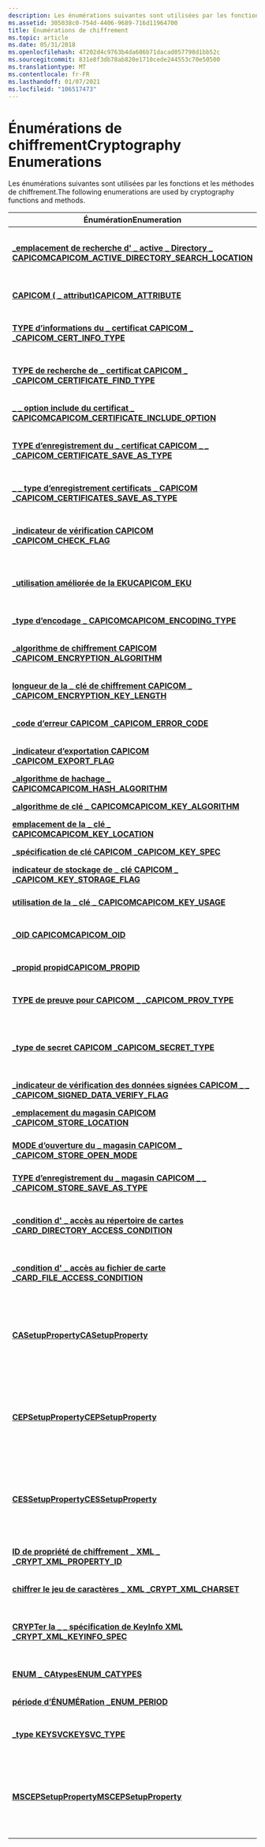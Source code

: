 ```yaml
---
description: Les énumérations suivantes sont utilisées par les fonctions et les méthodes de chiffrement.
ms.assetid: 305038c0-754d-4406-9689-716d11964700
title: Énumérations de chiffrement
ms.topic: article
ms.date: 05/31/2018
ms.openlocfilehash: 47202d4c9763b4da686b71dacad057798d1bb52c
ms.sourcegitcommit: 831e8f3db78ab820e1710cede244553c70e50500
ms.translationtype: MT
ms.contentlocale: fr-FR
ms.lasthandoff: 01/07/2021
ms.locfileid: "106517473"
---
```

# <a name="cryptography-enumerations"></a><span data-ttu-id="40dd6-103">Énumérations de chiffrement</span><span class="sxs-lookup"><span data-stu-id="40dd6-103">Cryptography Enumerations</span></span>

<span data-ttu-id="40dd6-104">Les énumérations suivantes sont utilisées par les fonctions et les méthodes de chiffrement.</span><span class="sxs-lookup"><span data-stu-id="40dd6-104">The following enumerations are used by cryptography functions and methods.</span></span>



| <span data-ttu-id="40dd6-105">Énumération</span><span class="sxs-lookup"><span data-stu-id="40dd6-105">Enumeration</span></span>                                                                                      | <span data-ttu-id="40dd6-106">Description</span><span class="sxs-lookup"><span data-stu-id="40dd6-106">Description</span></span>                                                                                                                                                                                                                                                                                     |
|--------------------------------------------------------------------------------------------------|-------------------------------------------------------------------------------------------------------------------------------------------------------------------------------------------------------------------------------------------------------------------------------------------------|
| [<span data-ttu-id="40dd6-107">**\_emplacement de recherche d' \_ active \_ Directory \_ CAPICOM**</span><span class="sxs-lookup"><span data-stu-id="40dd6-107">**CAPICOM\_ACTIVE\_DIRECTORY\_SEARCH\_LOCATION**</span></span>](capicom-active-directory-search-location.md) | <span data-ttu-id="40dd6-108">Indique l’emplacement où rechercher un [*magasin de certificats*](../secgloss/c-gly.md)Active Directory.</span><span class="sxs-lookup"><span data-stu-id="40dd6-108">Indicates the location to be searched for an Active Directory [*certificate store*](../secgloss/c-gly.md).</span></span>                                                                                                                            |
| [<span data-ttu-id="40dd6-109">**CAPICOM ( \_ attribut)**</span><span class="sxs-lookup"><span data-stu-id="40dd6-109">**CAPICOM\_ATTRIBUTE**</span></span>](capicom-attribute.md)                                                  | <span data-ttu-id="40dd6-110">Définit le type d’attribut associé à une [*signature*](../secgloss/d-gly.md).</span><span class="sxs-lookup"><span data-stu-id="40dd6-110">Defines the kind of attribute associated with a [*signature*](../secgloss/d-gly.md).</span></span>                                                                                                                                                  |
| [<span data-ttu-id="40dd6-111">**TYPE d’informations du \_ certificat CAPICOM \_ \_**</span><span class="sxs-lookup"><span data-stu-id="40dd6-111">**CAPICOM\_CERT\_INFO\_TYPE**</span></span>](capicom-cert-info-type.md)                                      | <span data-ttu-id="40dd6-112">Définit les informations à interroger à partir d’un certificat.</span><span class="sxs-lookup"><span data-stu-id="40dd6-112">Defines what information is to be queried from a certificate.</span></span>                                                                                                                                                                                                                                   |
| [<span data-ttu-id="40dd6-113">**TYPE de recherche de \_ certificat CAPICOM \_ \_**</span><span class="sxs-lookup"><span data-stu-id="40dd6-113">**CAPICOM\_CERTIFICATE\_FIND\_TYPE**</span></span>](capicom-certificate-find-type.md)                        | <span data-ttu-id="40dd6-114">Définit le type de critère de recherche utilisé pour rechercher des certificats spécifiques.</span><span class="sxs-lookup"><span data-stu-id="40dd6-114">Defines the type of search criteria used to find specific certificates.</span></span>                                                                                                                                                                                                                         |
| [<span data-ttu-id="40dd6-115">**\_ \_ option include du certificat \_ CAPICOM**</span><span class="sxs-lookup"><span data-stu-id="40dd6-115">**CAPICOM\_CERTIFICATE\_INCLUDE\_OPTION**</span></span>](capicom-certificate-include-option.md)              | <span data-ttu-id="40dd6-116">Définit les certificats d’une chaîne qui sont enregistrés.</span><span class="sxs-lookup"><span data-stu-id="40dd6-116">Defines which certificates in a chain are saved.</span></span>                                                                                                                                                                                                                                                |
| [<span data-ttu-id="40dd6-117">**TYPE d’enregistrement du \_ certificat CAPICOM \_ \_ \_**</span><span class="sxs-lookup"><span data-stu-id="40dd6-117">**CAPICOM\_CERTIFICATE\_SAVE\_AS\_TYPE**</span></span>](capicom-certificate-save-as-type.md)                 | <span data-ttu-id="40dd6-118">Définit le format d’un fichier qui contient des informations de certificat.</span><span class="sxs-lookup"><span data-stu-id="40dd6-118">Defines the format of a file that contains certificate information.</span></span>                                                                                                                                                                                                                             |
| [<span data-ttu-id="40dd6-119">**\_ \_ type d’enregistrement certificats \_ CAPICOM \_**</span><span class="sxs-lookup"><span data-stu-id="40dd6-119">**CAPICOM\_CERTIFICATES\_SAVE\_AS\_TYPE**</span></span>](capicom-certificates-save-as-type.md)               | <span data-ttu-id="40dd6-120">Définit le format d’un fichier qui contient des informations sur les certificats.</span><span class="sxs-lookup"><span data-stu-id="40dd6-120">Defines the format of a file that contains certificates information.</span></span>                                                                                                                                                                                                                            |
| [<span data-ttu-id="40dd6-121">**\_indicateur de vérification CAPICOM \_**</span><span class="sxs-lookup"><span data-stu-id="40dd6-121">**CAPICOM\_CHECK\_FLAG**</span></span>](capicom-check-flag.md)                                               | <span data-ttu-id="40dd6-122">Définit les conditions pour lesquelles une chaîne de certificats doit être vérifiée.</span><span class="sxs-lookup"><span data-stu-id="40dd6-122">Defines the conditions for which a certificate chain is to be checked.</span></span>                                                                                                                                                                                                                          |
| [<span data-ttu-id="40dd6-123">**\_utilisation améliorée de la EKU**</span><span class="sxs-lookup"><span data-stu-id="40dd6-123">**CAPICOM\_EKU**</span></span>](capicom-eku.md)                                                              | <span data-ttu-id="40dd6-124">Définit les noms de l’utilisation de la clé étendue en fonction de l’emplacement où ils peuvent être utilisés.</span><span class="sxs-lookup"><span data-stu-id="40dd6-124">Defines the extended key usage names based on where they can be used.</span></span>                                                                                                                                                                                                                           |
| [<span data-ttu-id="40dd6-125">**\_type d’encodage \_ CAPICOM**</span><span class="sxs-lookup"><span data-stu-id="40dd6-125">**CAPICOM\_ENCODING\_TYPE**</span></span>](capicom-encoding-type.md)                                         | <span data-ttu-id="40dd6-126">Indique le type d’encodage utilisé.</span><span class="sxs-lookup"><span data-stu-id="40dd6-126">Indicates the encoding type used.</span></span>                                                                                                                                                                                                                                                               |
| [<span data-ttu-id="40dd6-127">**\_algorithme de chiffrement CAPICOM \_**</span><span class="sxs-lookup"><span data-stu-id="40dd6-127">**CAPICOM\_ENCRYPTION\_ALGORITHM**</span></span>](capicom-encryption-algorithm.md)                           | <span data-ttu-id="40dd6-128">Définit les algorithmes à utiliser dans le chiffrement et le déchiffrement.</span><span class="sxs-lookup"><span data-stu-id="40dd6-128">Defines the algorithms to be used in encryption and decryption.</span></span>                                                                                                                                                                                                                                 |
| [<span data-ttu-id="40dd6-129">**longueur de la \_ clé de chiffrement CAPICOM \_ \_**</span><span class="sxs-lookup"><span data-stu-id="40dd6-129">**CAPICOM\_ENCRYPTION\_KEY\_LENGTH**</span></span>](capicom-encryption-key-length.md)                        | <span data-ttu-id="40dd6-130">Définit la [*longueur de clé*](../secgloss/k-gly.md) à utiliser dans le chiffrement.</span><span class="sxs-lookup"><span data-stu-id="40dd6-130">Defines the [*key length*](../secgloss/k-gly.md) to be used in encryption.</span></span>                                                                                                                                                                          |
| [<span data-ttu-id="40dd6-131">**\_code d’erreur CAPICOM \_**</span><span class="sxs-lookup"><span data-stu-id="40dd6-131">**CAPICOM\_ERROR\_CODE**</span></span>](capicom-error-code.md)                                               | <span data-ttu-id="40dd6-132">Définit les codes d’erreur retournés par CAPICOM.</span><span class="sxs-lookup"><span data-stu-id="40dd6-132">Defines error codes that are returned by CAPICOM.</span></span>                                                                                                                                                                                                                                               |
| [<span data-ttu-id="40dd6-133">**\_indicateur d’exportation CAPICOM \_**</span><span class="sxs-lookup"><span data-stu-id="40dd6-133">**CAPICOM\_EXPORT\_FLAG**</span></span>](capicom-export-flag.md)                                             | <span data-ttu-id="40dd6-134">Définit si les erreurs d’exportation de clé privée sont ignorées.</span><span class="sxs-lookup"><span data-stu-id="40dd6-134">Defines if any private key export errors are ignored.</span></span>                                                                                                                                                                                                                                           |
| [<span data-ttu-id="40dd6-135">**\_algorithme de hachage \_ CAPICOM**</span><span class="sxs-lookup"><span data-stu-id="40dd6-135">**CAPICOM\_HASH\_ALGORITHM**</span></span>](capicom-hash-algorithm.md)                                       | <span data-ttu-id="40dd6-136">Définit un algorithme de hachage.</span><span class="sxs-lookup"><span data-stu-id="40dd6-136">Defines a hash algorithm.</span></span>                                                                                                                                                                                                                                                                       |
| [<span data-ttu-id="40dd6-137">**\_algorithme de clé \_ CAPICOM**</span><span class="sxs-lookup"><span data-stu-id="40dd6-137">**CAPICOM\_KEY\_ALGORITHM**</span></span>](capicom-key-algorithm.md)                                         | <span data-ttu-id="40dd6-138">Définit des algorithmes de clé.</span><span class="sxs-lookup"><span data-stu-id="40dd6-138">Defines key algorithms.</span></span>                                                                                                                                                                                                                                                                         |
| [<span data-ttu-id="40dd6-139">**emplacement de la \_ clé \_ CAPICOM**</span><span class="sxs-lookup"><span data-stu-id="40dd6-139">**CAPICOM\_KEY\_LOCATION**</span></span>](capicom-key-location.md)                                           | <span data-ttu-id="40dd6-140">Définit les types d’emplacement de clé.</span><span class="sxs-lookup"><span data-stu-id="40dd6-140">Defines key location types.</span></span>                                                                                                                                                                                                                                                                     |
| [<span data-ttu-id="40dd6-141">**\_spécification de clé CAPICOM \_**</span><span class="sxs-lookup"><span data-stu-id="40dd6-141">**CAPICOM\_KEY\_SPEC**</span></span>](capicom-key-spec.md)                                                   | <span data-ttu-id="40dd6-142">Définit les spécifications de clé.</span><span class="sxs-lookup"><span data-stu-id="40dd6-142">Defines key specifications.</span></span>                                                                                                                                                                                                                                                                     |
| [<span data-ttu-id="40dd6-143">**indicateur de stockage de \_ clé CAPICOM \_ \_**</span><span class="sxs-lookup"><span data-stu-id="40dd6-143">**CAPICOM\_KEY\_STORAGE\_FLAG**</span></span>](capicom-key-storage-flag.md)                                  | <span data-ttu-id="40dd6-144">Définit les indicateurs de stockage de clé.</span><span class="sxs-lookup"><span data-stu-id="40dd6-144">Defines key storage flags.</span></span>                                                                                                                                                                                                                                                                      |
| [<span data-ttu-id="40dd6-145">**utilisation de la \_ clé \_ CAPICOM**</span><span class="sxs-lookup"><span data-stu-id="40dd6-145">**CAPICOM\_KEY\_USAGE**</span></span>](capicom-key-usage.md)                                                 | <span data-ttu-id="40dd6-146">Définit la façon dont une clé peut être utilisée.</span><span class="sxs-lookup"><span data-stu-id="40dd6-146">Defines the ways in which a key can be used.</span></span>                                                                                                                                                                                                                                                    |
| [<span data-ttu-id="40dd6-147">**\_OID CAPICOM**</span><span class="sxs-lookup"><span data-stu-id="40dd6-147">**CAPICOM\_OID**</span></span>](capicom-oid.md)                                                              | <span data-ttu-id="40dd6-148">Fournit les noms des identificateurs d’objet CAPICOM.</span><span class="sxs-lookup"><span data-stu-id="40dd6-148">Provides the names for CAPICOM object identifiers.</span></span>                                                                                                                                                                                                                                              |
| [<span data-ttu-id="40dd6-149">**\_propid propid**</span><span class="sxs-lookup"><span data-stu-id="40dd6-149">**CAPICOM\_PROPID**</span></span>](capicom-propid.md)                                                        | <span data-ttu-id="40dd6-150">Définit les identificateurs de propriété CAPICOM.</span><span class="sxs-lookup"><span data-stu-id="40dd6-150">Defines the CAPICOM property identifiers.</span></span>                                                                                                                                                                                                                                                       |
| [<span data-ttu-id="40dd6-151">**TYPE de preuve pour CAPICOM \_ \_**</span><span class="sxs-lookup"><span data-stu-id="40dd6-151">**CAPICOM\_PROV\_TYPE**</span></span>](capicom-prov-type.md)                                                 | <span data-ttu-id="40dd6-152">Spécifie le type de [*fournisseur de services de chiffrement*](../secgloss/c-gly.md).</span><span class="sxs-lookup"><span data-stu-id="40dd6-152">Specifies the type of [*cryptographic service provider*](../secgloss/c-gly.md).</span></span>                                                                                                                             |
| [<span data-ttu-id="40dd6-153">**\_type de secret CAPICOM \_**</span><span class="sxs-lookup"><span data-stu-id="40dd6-153">**CAPICOM\_SECRET\_TYPE**</span></span>](capicom-secret-type.md)                                             | <span data-ttu-id="40dd6-154">Indique le type de secret utilisé pour dériver une clé à utiliser pour le chiffrement ou le déchiffrement de données.</span><span class="sxs-lookup"><span data-stu-id="40dd6-154">Indicates the kind of secret used to derive a key to be used for encryption or decryption of data.</span></span>                                                                                                                                                                                              |
| [<span data-ttu-id="40dd6-155">**\_indicateur de vérification des données signées CAPICOM \_ \_ \_**</span><span class="sxs-lookup"><span data-stu-id="40dd6-155">**CAPICOM\_SIGNED\_DATA\_VERIFY\_FLAG**</span></span>](capicom-signed-data-verify-flag.md)                   | <span data-ttu-id="40dd6-156">Indique le type d’encodage utilisé.</span><span class="sxs-lookup"><span data-stu-id="40dd6-156">Indicates the encoding type used.</span></span>                                                                                                                                                                                                                                                               |
| [<span data-ttu-id="40dd6-157">**\_emplacement du magasin CAPICOM \_**</span><span class="sxs-lookup"><span data-stu-id="40dd6-157">**CAPICOM\_STORE\_LOCATION**</span></span>](capicom-store-location.md)                                       | <span data-ttu-id="40dd6-158">Indique l’emplacement d’un [*magasin de certificats*](../secgloss/c-gly.md).</span><span class="sxs-lookup"><span data-stu-id="40dd6-158">Indicates the location of a [*certificate store*](../secgloss/c-gly.md).</span></span>                                                                                                                                                              |
| [<span data-ttu-id="40dd6-159">**MODE d’ouverture du \_ magasin CAPICOM \_ \_**</span><span class="sxs-lookup"><span data-stu-id="40dd6-159">**CAPICOM\_STORE\_OPEN\_MODE**</span></span>](capicom-store-open-mode.md)                                    | <span data-ttu-id="40dd6-160">Indique le mode d’ouverture d’un magasin de certificats.</span><span class="sxs-lookup"><span data-stu-id="40dd6-160">Indicates how a certificate store is to be opened.</span></span>                                                                                                                                                                                                                                              |
| [<span data-ttu-id="40dd6-161">**TYPE d’enregistrement du \_ magasin CAPICOM \_ \_ \_**</span><span class="sxs-lookup"><span data-stu-id="40dd6-161">**CAPICOM\_STORE\_SAVE\_AS\_TYPE**</span></span>](capicom-store-save-as-type.md)                             | <span data-ttu-id="40dd6-162">Indique l’encodage d’un magasin de certificats.</span><span class="sxs-lookup"><span data-stu-id="40dd6-162">Indicates the encoding of a certificate store.</span></span>                                                                                                                                                                                                                                                  |
| [<span data-ttu-id="40dd6-163">**\_condition d' \_ accès au répertoire de cartes \_**</span><span class="sxs-lookup"><span data-stu-id="40dd6-163">**CARD\_DIRECTORY\_ACCESS\_CONDITION**</span></span>](card-directory-access-condition.md)                    | <span data-ttu-id="40dd6-164">Spécifie les autorisations de contrôle d’accès pour un répertoire sur une [*carte à puce*](../secgloss/s-gly.md).</span><span class="sxs-lookup"><span data-stu-id="40dd6-164">Specifies access control permissions for a directory on a [*smart card*](../secgloss/s-gly.md).</span></span>                                                                                                                                                     |
| [<span data-ttu-id="40dd6-165">**\_condition d' \_ accès au fichier de carte \_**</span><span class="sxs-lookup"><span data-stu-id="40dd6-165">**CARD\_FILE\_ACCESS\_CONDITION**</span></span>](card-file-access-condition.md)                              | <span data-ttu-id="40dd6-166">Spécifie les autorisations de contrôle d’accès pour un fichier sur une carte à puce.</span><span class="sxs-lookup"><span data-stu-id="40dd6-166">Specifies access control permissions for a file on a smart card.</span></span>                                                                                                                                                                                                                                |
| [<span data-ttu-id="40dd6-167">**CASetupProperty**</span><span class="sxs-lookup"><span data-stu-id="40dd6-167">**CASetupProperty**</span></span>](/windows/win32/api/casetup/ne-casetup-casetupproperty)                                         | <span data-ttu-id="40dd6-168">Spécifie un type de propriété pour l’installation et la configuration d’un rôle d' [*autorité de certification*](../secgloss/c-gly.md) lors de l’utilisation de l’interface [**ICertSrvSetup**](/windows/desktop/api/Casetup/nn-casetup-icertsrvsetup) .</span><span class="sxs-lookup"><span data-stu-id="40dd6-168">Specifies a property type for setup and configuration of a [*certification authority*](../secgloss/c-gly.md) (CA) role when using the [**ICertSrvSetup**](/windows/desktop/api/Casetup/nn-casetup-icertsrvsetup) interface.</span></span>                                   |
| [<span data-ttu-id="40dd6-169">**CEPSetupProperty**</span><span class="sxs-lookup"><span data-stu-id="40dd6-169">**CEPSetupProperty**</span></span>](/windows/win32/api/casetup/ne-casetup-cepsetupproperty)                                                     | <span data-ttu-id="40dd6-170">Spécifie un type de propriété qui peut être défini ou récupéré à partir d’une interface [**ICertificateEnrollmentPolicyServerSetup**](/windows/desktop/api/Casetup/nn-casetup-icertificateenrollmentpolicyserversetup) .</span><span class="sxs-lookup"><span data-stu-id="40dd6-170">Specifies a property type that can be set on or retrieved from an [**ICertificateEnrollmentPolicyServerSetup**](/windows/desktop/api/Casetup/nn-casetup-icertificateenrollmentpolicyserversetup) interface.</span></span>                                                                                                                         |
| [<span data-ttu-id="40dd6-171">**CESSetupProperty**</span><span class="sxs-lookup"><span data-stu-id="40dd6-171">**CESSetupProperty**</span></span>](/windows/win32/api/casetup/ne-casetup-cessetupproperty)                                                     | <span data-ttu-id="40dd6-172">Spécifie un type de propriété qui peut être défini ou récupéré à partir d’une interface [**ICertificateEnrollmentServerSetup**](/windows/desktop/api/Casetup/nn-casetup-icertificateenrollmentserversetup) .</span><span class="sxs-lookup"><span data-stu-id="40dd6-172">Specifies a property type that can be set on or retrieved from an [**ICertificateEnrollmentServerSetup**](/windows/desktop/api/Casetup/nn-casetup-icertificateenrollmentserversetup) interface.</span></span>                                                                                                                                     |
| [<span data-ttu-id="40dd6-173">**ID de propriété de chiffrement \_ XML \_ \_**</span><span class="sxs-lookup"><span data-stu-id="40dd6-173">**CRYPT\_XML\_PROPERTY\_ID**</span></span>](/windows/desktop/api/Cryptxml/ne-cryptxml-crypt_xml_property_id)                                        | <span data-ttu-id="40dd6-174">Spécifie le type et l’utilisation de la propriété XML.</span><span class="sxs-lookup"><span data-stu-id="40dd6-174">Specifies the type and usage of the XML property.</span></span>                                                                                                                                                                                                                                               |
| [<span data-ttu-id="40dd6-175">**chiffrer le jeu de caractères \_ XML \_**</span><span class="sxs-lookup"><span data-stu-id="40dd6-175">**CRYPT\_XML\_CHARSET**</span></span>](/windows/desktop/api/Cryptxml/ne-cryptxml-crypt_xml_charset)                                                 | <span data-ttu-id="40dd6-176">Utilisé pour spécifier le jeu de caractères utilisé dans le XML.</span><span class="sxs-lookup"><span data-stu-id="40dd6-176">Used to specify the character set used in the XML.</span></span>                                                                                                                                                                                                                                              |
| [<span data-ttu-id="40dd6-177">**CRYPTer la \_ \_ spécification de KeyInfo XML \_**</span><span class="sxs-lookup"><span data-stu-id="40dd6-177">**CRYPT\_XML\_KEYINFO\_SPEC**</span></span>](/windows/desktop/api/Cryptxml/ne-cryptxml-crypt_xml_keyinfo_spec)                                      | <span data-ttu-id="40dd6-178">Spécifie des valeurs pour le paramètre *dwKeyInfoSpec* dans la fonction [**CryptXmlSign**](/windows/desktop/api/Cryptxml/nf-cryptxml-cryptxmlsign) .</span><span class="sxs-lookup"><span data-stu-id="40dd6-178">Specifies values for the *dwKeyInfoSpec* parameter in the [**CryptXmlSign**](/windows/desktop/api/Cryptxml/nf-cryptxml-cryptxmlsign) function.</span></span>                                                                                                                                                                                        |
| [<span data-ttu-id="40dd6-179">**ENUM \_ CAtypes**</span><span class="sxs-lookup"><span data-stu-id="40dd6-179">**ENUM\_CATYPES**</span></span>](/windows/desktop/api/Certsrv/ne-certsrv-enum_catypes)                                                            | <span data-ttu-id="40dd6-180">Spécifie un type d' [*autorité de certification*](../secgloss/c-gly.md) .</span><span class="sxs-lookup"><span data-stu-id="40dd6-180">Specifies a [*certification authority*](../secgloss/c-gly.md) (CA) type.</span></span>                                                                                                                                                  |
| [<span data-ttu-id="40dd6-181">**période d’ÉNUMÉRation \_**</span><span class="sxs-lookup"><span data-stu-id="40dd6-181">**ENUM\_PERIOD**</span></span>](/windows/desktop/api/celib/ne-celib-enum_period)                                                              | <span data-ttu-id="40dd6-182">Spécifie les unités d’un intervalle de temps.</span><span class="sxs-lookup"><span data-stu-id="40dd6-182">Specifies the units of a time span.</span></span>                                                                                                                                                                                                                                                             |
| [<span data-ttu-id="40dd6-183">**\_type KEYSVC**</span><span class="sxs-lookup"><span data-stu-id="40dd6-183">**KEYSVC\_TYPE**</span></span>](keysvc-type.md)                                                              | <span data-ttu-id="40dd6-184">Indique si une clé s’applique à un ordinateur ou à un service.</span><span class="sxs-lookup"><span data-stu-id="40dd6-184">Indicates whether a key applies to a computer or a service.</span></span>                                                                                                                                                                                                                                     |
| [<span data-ttu-id="40dd6-185">**MSCEPSetupProperty**</span><span class="sxs-lookup"><span data-stu-id="40dd6-185">**MSCEPSetupProperty**</span></span>](/windows/win32/api/casetup/ne-casetup-mscepsetupproperty)                                                 | <span data-ttu-id="40dd6-186">Spécifie un type de propriété pour l’installation et la configuration d’un rôle Microsoft [*protocole d’Inscription de certificats simple*](../secgloss/s-gly.md) (SCEP) à l’aide de [**IMSCEPSetup**](/windows/desktop/api/Casetup/nn-casetup-imscepsetup).</span><span class="sxs-lookup"><span data-stu-id="40dd6-186">Specifies a property type for setup and configuration of a Microsoft [*Simple Certificate Enrollment Protocol*](../secgloss/s-gly.md) (SCEP) role using [**IMSCEPSetup**](/windows/desktop/api/Casetup/nn-casetup-imscepsetup).</span></span> |



 

 

 

